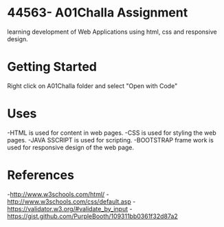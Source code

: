 # 44563- A01Challa Assignment
learning development of Web Applications using html, css and responsive design.
# Getting Started
Right click on A01Challa folder and select "Open with Code"
# Uses
-HTML is used for content in web pages.
-CSS is used for styling the web pages.
-JAVA SSCRIPT is used for scripting.
-BOOTSTRAP frame work is used for responsive design of the web page. 
# References
-http://www.w3schools.com/html/
-http://www.w3schools.com/css/default.asp
-https://validator.w3.org/#validate_by_input
-https://gist.github.com/PurpleBooth/109311bb0361f32d87a2